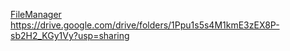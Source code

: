 [FileManager](https://drive.google.com/drive/folders/1Ppu1s5s4M1kmE3zEX8P-sb2H2_KGy1Vy?usp=sharing)
https://drive.google.com/drive/folders/1Ppu1s5s4M1kmE3zEX8P-sb2H2_KGy1Vy?usp=sharing
